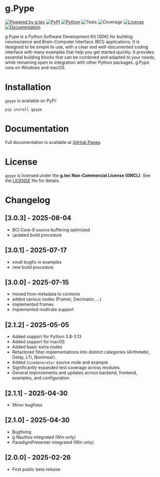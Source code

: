 # g.Pype

[![Powered by g.tec](https://img.shields.io/badge/powered_by-g.tec-blue)](http://gtec.at)
[![PyPI](https://img.shields.io/pypi/v/gpype.svg?label=PyPI%20version&color=brown)](https://pypi.org/project/gpype/)
[![Python](https://img.shields.io/pypi/pyversions/gpype.svg)](https://pypi.org/project/gpype/)
![Tests](https://img.shields.io/endpoint?url=https%3A%2F%2Fraw.githubusercontent.com%2Fgtec-medical-engineering%2Fgpype%2Fbadges%2Ftests.json)
![Coverage](https://img.shields.io/endpoint?url=https%3A%2F%2Fraw.githubusercontent.com%2Fgtec-medical-engineering%2Fgpype%2Fbadges%2Fcoverage.json)
[![License](https://img.shields.io/badge/License-GNCL-red)](https://github.com/gtec-medical-engineering/gpype/blob/main/LICENSE-GNCL.txt)
[![Documentation](https://img.shields.io/badge/Documentation-GitHub%20Pages-green)](https://gtec-medical-engineering.github.io/gpype/)

g.Pype is a Python Software Development Kit (SDK) for building neuroscience and Brain-Computer Interface (BCI) applications. It is designed to be simple to use, with a clear and well-documented coding interface with many examples that help you get started quickly. It provides essential building blocks that can be combined and adapted to your needs, while remaining open to integration with other Python packages. g.Pype runs on Windows and macOS.


# Installation
`gpype` is available on PyPI:

```
pip install gpype
```

# Documentation
Full documentation is available at [GitHub Pages](https://gtec-medical-engineering.github.io/gpype).

# License
`gpype` is licensed under the **g.tec Non-Commercial License (GNCL)**. See the [LICENSE](https://github.com/gtec-medical-engineering/gpype/blob/main/LICENSE-GNCL.txt) file for details.

# Changelog

## [3.0.3] - 2025-08-04
- BCI Core-8 source buffering optimized
- updated build procedure

## [3.0.1] - 2025-07-17
- small bugfix in examples
- new build procedure

## [3.0.0] - 2025-07-15
- moved from metadata to contexts
- added various nodes (Framer, Decimator, ...)
- implemented frames
- implemented multirate support

## [2.1.2] - 2025-05-05
- Added support for Python 3.8-3.13
- Added support for macOS
- Added basic extra nodes
- Refactored filter implementations into distinct categories (Arithmetic, Delay, LTI, Nonlinear).
- Added `SineGenerator` source node and example.
- Significantly expanded test coverage across modules.
- General improvements and updates across backend, frontend, examples, and configuration.

## [2.1.1] - 2025-04-30
- Minor bugfixes

## [2.1.0] - 2025-04-30
- Bugfixing
- g.Nautilus integrated (Win only)
- ParadigmPresenter integrated (Win only)

## [2.0.0] - 2025-02-26
- First public beta release
